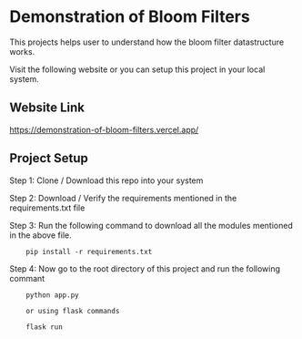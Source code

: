 # Demonstration of Bloom Filters
This projects helps user to understand how the bloom filter datastructure works. 

Visit the following website or you can setup this project in your local system.

## Website Link

https://demonstration-of-bloom-filters.vercel.app/ 

## Project Setup
Step 1: Clone / Download this repo into your system

Step 2: Download / Verify the requirements mentioned in the requirements.txt file 

Step 3: Run the following command to download all the modules mentioned in the above file. 

        pip install -r requirements.txt
        
Step 4: Now go to the root directory of this project and run the following commant

        python app.py 
        
        or using flask commands
        
        flask run
        
        
